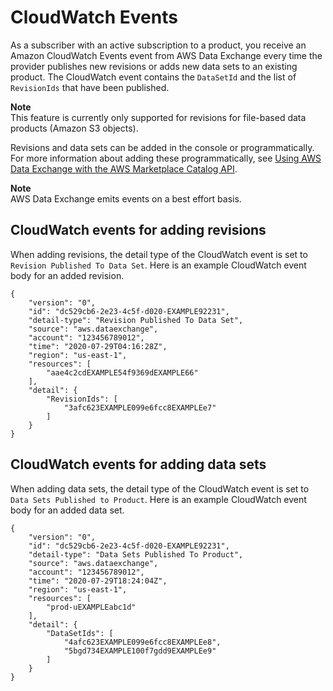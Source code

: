 # CloudWatch Events<a name="cloudwatch-events"></a>

As a subscriber with an active subscription to a product, you receive an Amazon CloudWatch Events event from AWS Data Exchange every time the provider publishes new revisions or adds new data sets to an existing product\. The CloudWatch event contains the `DataSetId` and the list of `RevisionIds` that have been published\.

**Note**  
This feature is currently only supported for revisions for file\-based data products \(Amazon S3 objects\)\.

Revisions and data sets can be added in the console or programmatically\. For more information about adding these programmatically, see [Using AWS Data Exchange with the AWS Marketplace Catalog API](appendices.md)\.

**Note**  
AWS Data Exchange emits events on a best effort basis\.

## CloudWatch events for adding revisions<a name="events-add-revisions"></a>

When adding revisions, the detail type of the CloudWatch event is set to `Revision Published To Data Set`\. Here is an example CloudWatch event body for an added revision\.

```
{
    "version": "0",
    "id": "dc529cb6-2e23-4c5f-d020-EXAMPLE92231",
    "detail-type": "Revision Published To Data Set",
    "source": "aws.dataexchange",
    "account": "123456789012",
    "time": "2020-07-29T04:16:28Z",
    "region": "us-east-1",
    "resources": [
        "aae4c2cdEXAMPLE54f9369dEXAMPLE66"
    ],
    "detail": {
        "RevisionIds": [
            "3afc623EXAMPLE099e6fcc8EXAMPLEe7"
        ]
    }
}
```

## CloudWatch events for adding data sets<a name="events-add-data-sets"></a>

When adding data sets, the detail type of the CloudWatch event is set to `Data Sets Published to Product`\. Here is an example CloudWatch event body for an added data set\.

```
{
    "version": "0",
    "id": "dc529cb6-2e23-4c5f-d020-EXAMPLE92231",
    "detail-type": "Data Sets Published To Product",
    "source": "aws.dataexchange",
    "account": "123456789012",
    "time": "2020-07-29T18:24:04Z",
    "region": "us-east-1",
    "resources": [
        "prod-uEXAMPLEabc1d"
    ],
    "detail": {
        "DataSetIds": [
            "4afc623EXAMPLE099e6fcc8EXAMPLEe8",
            "5bgd734EXAMPLE100f7gdd9EXAMPLEe9"
        ]
    }
}
```